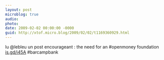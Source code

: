 ```yaml
---
layout: post
microblog: true
audio: 
photo: 
date: 2009-02-02 00:00:00 -0000
guid: http://xtof.micro.blog/2009/02/02/t1169360929.html
---
```

lu @lebleu un post encourageant : the need for an #openmoney foundation [is.gd/i45A](http://is.gd/i45A) #barcampbank
